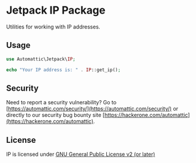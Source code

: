 # Jetpack IP Package

Utilities for working with IP addresses.

## Usage

```php
use Automattic\Jetpack\IP;

echo "Your IP address is: " . IP::get_ip();
```

## Security

Need to report a security vulnerability? Go to [https://automattic.com/security/](https://automattic.com/security/) or directly to our security bug bounty site [https://hackerone.com/automattic](https://hackerone.com/automattic).

## License

IP is licensed under [GNU General Public License v2 (or later)](./LICENSE.txt)

